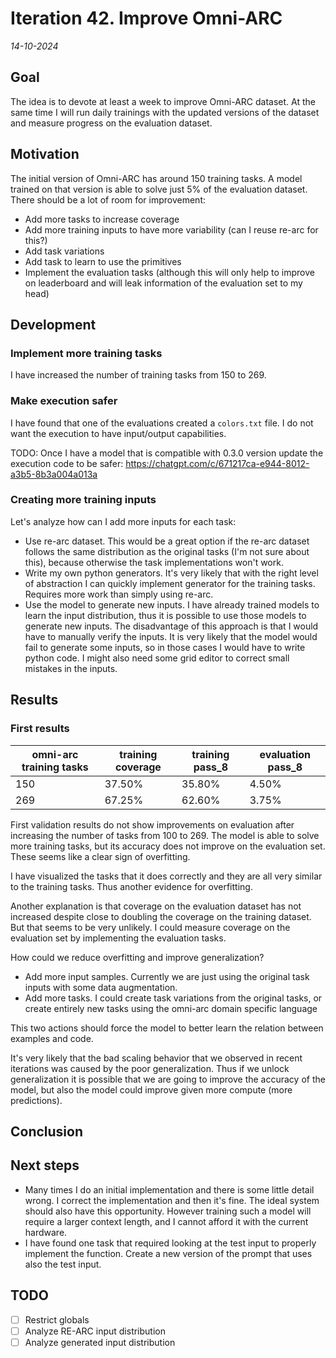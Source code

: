 # Iteration 42. Improve Omni-ARC

_14-10-2024_

## Goal

The idea is to devote at least a week to improve Omni-ARC dataset. At the same time I will run
daily trainings with the updated versions of the dataset and measure progress on the evaluation dataset.

## Motivation

The initial version of Omni-ARC has around 150 training tasks. A model trained on that version is
able to solve just 5% of the evaluation dataset. There should be a lot of room for improvement:

- Add more tasks to increase coverage
- Add more training inputs to have more variability (can I reuse re-arc for this?)
- Add task variations
- Add task to learn to use the primitives
- Implement the evaluation tasks (although this will only help to improve on leaderboard and will leak information of the evaluation set to my head)

## Development

### Implement more training tasks

I have increased the number of training tasks from 150 to 269.

### Make execution safer

I have found that one of the evaluations created a `colors.txt` file. I do not want the execution to
have input/output capabilities.

TODO: Once I have a model that is compatible with 0.3.0 version update the execution code to be safer: https://chatgpt.com/c/671217ca-e944-8012-a3b5-8b3a004a013a

### Creating more training inputs

Let's analyze how can I add more inputs for each task:

- Use re-arc dataset. This would be a great option if the re-arc dataset follows the same distribution
  as the original tasks (I'm not sure about this), because otherwise the task implementations won't work.
- Write my own python generators. It's very likely that with the right level of abstraction I can
  quickly implement generator for the training tasks. Requires more work than simply using re-arc.
- Use the model to generate new inputs. I have already trained models to learn the input distribution,
  thus it is possible to use those models to generate new inputs. The disadvantage of this approach
  is that I would have to manually verify the inputs. It is very likely that the model would fail
  to generate some inputs, so in those cases I would have to write python code. I might also need
  some grid editor to correct small mistakes in the inputs.

## Results

### First results

| omni-arc training tasks | training coverage | training pass_8 | evaluation pass_8 |
|-------------------------|-------------------|-----------------|-------------------|
| 150                     | 37.50%            | 35.80%          | 4.50%             |
| 269                     | 67.25%            | 62.60%          | 3.75%             |

First validation results do not show improvements on evaluation after increasing the number of tasks from 100 to 269.
The model is able to solve more training tasks, but its accuracy does not improve on the evaluation set.
These seems like a clear sign of overfitting.

I have visualized the tasks that it does correctly and they are all very similar to the training tasks. Thus
another evidence for overfitting.

Another explanation is that coverage on the evaluation dataset has not increased despite close to doubling
the coverage on the training dataset. But that seems to be very unlikely. I could measure coverage
on the evaluation set by implementing the evaluation tasks.

How could we reduce overfitting and improve generalization?

- Add more input samples. Currently we are just using the original task inputs with some data augmentation.
- Add more tasks. I could create task variations from the original tasks, or create entirely new
  tasks using the omni-arc domain specific language

This two actions should force the model to better learn the relation between examples and code.

It's very likely that the bad scaling behavior that we observed in recent iterations was caused by the
poor generalization. Thus if we unlock generalization it is possible that we are going to improve
the accuracy of the model, but also the model could improve given more compute (more predictions).

## Conclusion

## Next steps

- Many times I do an initial implementation and there is some little detail wrong. I correct the implementation
  and then it's fine. The ideal system should also have this opportunity. However training such a model
  will require a larger context length, and I cannot afford it with the current hardware.
- I have found one task that required looking at the test input to properly implement the function.
  Create a new version of the prompt that uses also the test input.

## TODO

- [ ] Restrict globals
- [ ] Analyze RE-ARC input distribution
- [ ] Analyze generated input distribution

